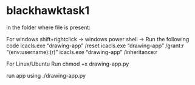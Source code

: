 # blackhawktask1

in the folder where file is present: 

For windows
shift+rightclick -> windows power shell -> 
Run the following code
icacls.exe “drawing-app” /reset
icacls.exe “drawing-app” /grant:r “$($env:username):(r)”
icacls.exe “drawing-app” /inheritance:r

For Linux/Ubuntu
Run chmod +x drawing-app.py

run app using ./drawing-app.py 
